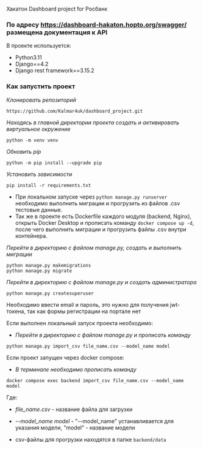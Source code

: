 Хакатон Dashboard project for Росбанк

### По адресу https://dashboard-hakaton.hopto.org/swagger/ размещена документация к API

В проекте используется:
* Python3.11
* Django==4.2
* Django rest framework==3.15.2

### Как запустить проект

*Клонировать репозиторий*
```
https://github.com/Kalmar4uk/dashboard_project.git
```

*Находясь в главной директории проекта создать и активировать виртуальное окружение*
```
python -m venv venv
```

*Обновить pip*
```
python -m pip install --upgrade pip
```

*Установить зависимости*
```
pip install -r requirements.txt
```

* При локальном запуске через ```python manage.py runserver``` необходимо выполнить миграции и прогрузить из файлов .csv тестовые данные.
* Так же в проекте есть Dockerfile каждого модуля (backend, Nginx), открыть Docker Desktop и прописать команду ```docker compose up -d```, после чего выполнить миграции и прогрузить файлы .csv внутри контейнера.

*Перейти в директорию с файлом manage.py, создать и выполнить миграции*
```
python manage.py makemigrations
python manage.py migrate
```

*Перейти в директорию с файлом manage.py и создать администратора*

```
python manage.py createsuperuser
```
Необходимо ввести email и пароль, это нужно для получения jwt-токена, так как формы регистрации на портале нет

Если выполнен локальный запуск проекта необходимо:
* *Перейти в директорию с файлом manage.py и прописать команду*
```
python manage.py import_csv file_name.csv --model_name model
```
Если проект запущен через docker compose:
* *В терминале необходимо прописать команду*
```
docker compose exec backend import_csv file_name.csv --model_name model
```

Где:
* *file_name.csv* - название файла для загрузки
* *--model_name model* - "--model_name" устанавливается для указания модели, "model" - название модели

* csv-файлы для прогрузки находятся в папке ```backend/data```



